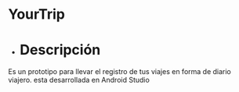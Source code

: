 # YourTrip
* # Descripción
Es un prototipo para llevar el registro de tus viajes en forma de diario viajero. esta desarrollada en Android Studio
